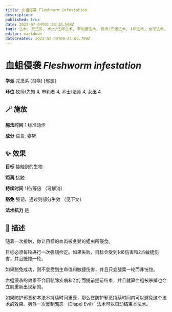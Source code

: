 ```yaml
---
title: 血蛆侵袭 Fleshworm infestation
description: 
published: true
date: 2023-07-04T01:38:38.568Z
tags: 法术, 咒法系, 术士/法师法术, 审判者法术, 牧师/先知法术, 4环法术, 女巫法术, 召唤, 邪恶
editor: markdown
dateCreated: 2023-07-04T00:41:03.799Z
---
```


# **血蛆侵袭** *Fleshworm infestation*

**学派** 咒法系 (召唤) \[邪恶\] 

**环位** 牧师/先知 4, 审判者 4, 术士/法师 4, 女巫 4

## 🪄 施放

**施法时间** 1 标准动作

**成分** 语言, 姿势

## ✨ 效果 

**目标** 接触到的生物 

**距离** 接触  

**持续时间** 1轮/等级 （可解消） 

**豁免** 强韧，通过则部分生效 （见下文）

**法术抗力** 是

## 📖 描述

随着一次接触，你让目标的血肉被贪婪的蛆虫所侵食。

目标必须每轮进行一次强韧检定。如果失败，目标会受到1d6伤害和2点敏捷伤害，并且恍惚一轮。

如果豁免成功，则不会受到生命值和敏捷伤害，并且只会战栗一轮而非恍惚。

血蛆侵袭的效果不会因祛除疾病和治疗而提前提前结束，并且就算血蛆被杀掉也会立刻重新出现新的。

如果防护邪恶和本法术持续时间重叠，那么在防护邪恶持续时间内可以避免这个法术的效果。另外一次反制邪恶 （Dispel Evil） 法术可以自动结束本法术。
    